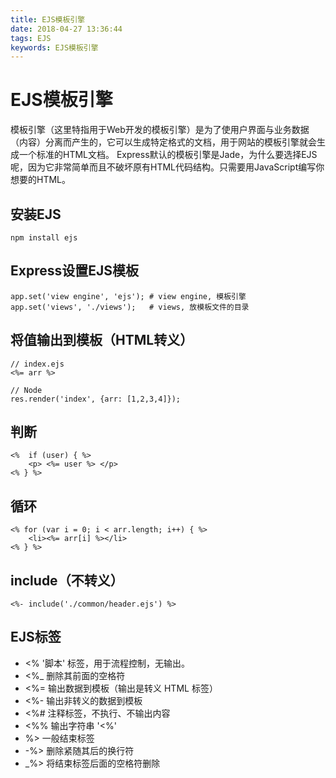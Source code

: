 ```yaml
---
title: EJS模板引擎
date: 2018-04-27 13:36:44
tags: EJS
keywords: EJS模板引擎
---
```

# EJS模板引擎
模板引擎（这里特指用于Web开发的模板引擎）是为了使用户界面与业务数据（内容）分离而产生的，它可以生成特定格式的文档，用于网站的模板引擎就会生成一个标准的HTML文档。
Express默认的模板引擎是Jade，为什么要选择EJS呢，因为它非常简单而且不破坏原有HTML代码结构。只需要用JavaScript编写你想要的HTML。
<!--more-->
## 安装EJS
```
npm install ejs
```

## Express设置EJS模板
```
app.set('view engine', 'ejs'); # view engine, 模板引擎
app.set('views', './views');   # views, 放模板文件的目录
```

## 将值输出到模板（HTML转义）
```
// index.ejs
<%= arr %>

// Node
res.render('index', {arr: [1,2,3,4]});
```

## 判断
```
<%  if (user) { %>
    <p> <%= user %> </p>
<% } %>
```

## 循环
```
<% for (var i = 0; i < arr.length; i++) { %>
    <li><%= arr[i] %></li>
<% } %>
```

## include（不转义）
```
<%- include('./common/header.ejs') %>
```

## EJS标签
- <%    '脚本' 标签，用于流程控制，无输出。
- <%_   删除其前面的空格符
- <%=   输出数据到模板（输出是转义 HTML 标签）
- <%-   输出非转义的数据到模板
- <%#   注释标签，不执行、不输出内容
- <%%   输出字符串 '<%'
- %>    一般结束标签
- -%>   删除紧随其后的换行符
- _%>   将结束标签后面的空格符删除